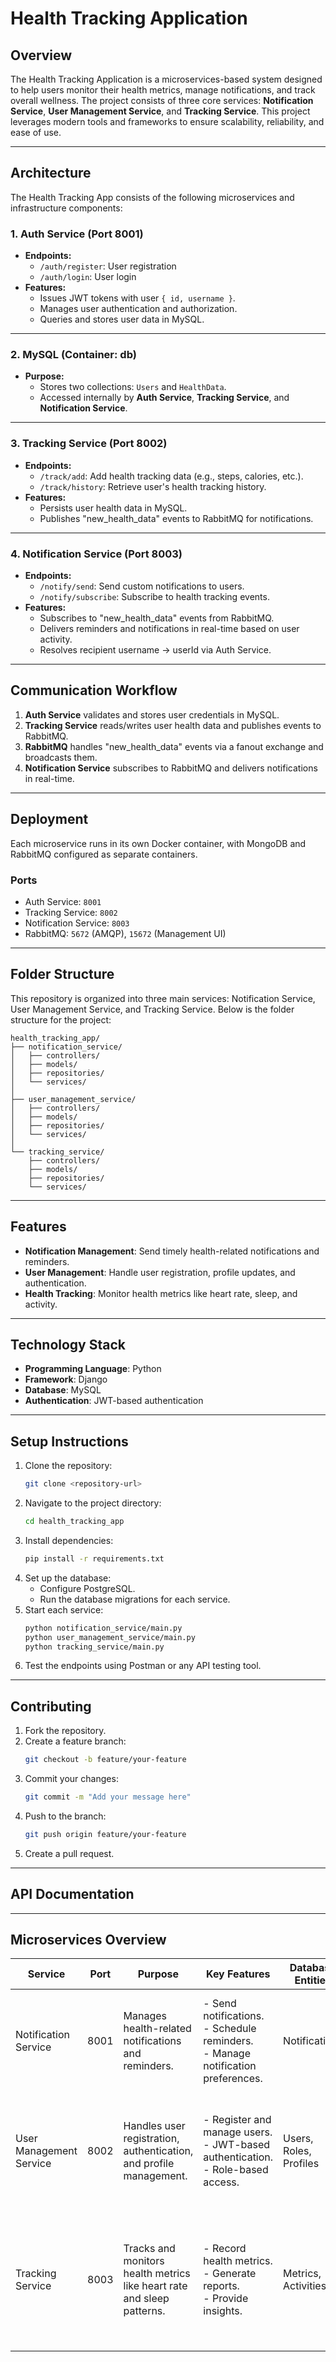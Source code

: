 # Health Tracking Application

## Overview
The Health Tracking Application is a microservices-based system designed to help users monitor their health metrics, manage notifications, and track overall wellness. The project consists of three core services: **Notification Service**, **User Management Service**, and **Tracking Service**. This project leverages modern tools and frameworks to ensure scalability, reliability, and ease of use.

---
## Architecture  
The Health Tracking App consists of the following microservices and infrastructure components:  

### 1. **Auth Service (Port 8001)**  
- **Endpoints:**  
  - `/auth/register`: User registration  
  - `/auth/login`: User login  
- **Features:**  
  - Issues JWT tokens with user `{ id, username }`.  
  - Manages user authentication and authorization.  
  - Queries and stores user data in MySQL.  

---

### 2. **MySQL (Container: db)**  
- **Purpose:**  
  - Stores two collections: `Users` and `HealthData`.  
  - Accessed internally by **Auth Service**, **Tracking Service**, and **Notification Service**.  

---

### 3. **Tracking Service (Port 8002)**  
- **Endpoints:**  
  - `/track/add`: Add health tracking data (e.g., steps, calories, etc.).  
  - `/track/history`: Retrieve user's health tracking history.  
- **Features:**  
  - Persists user health data in MySQL.  
  - Publishes "new_health_data" events to RabbitMQ for notifications.  

---

### 4. **Notification Service (Port 8003)**  
- **Endpoints:**  
  - `/notify/send`: Send custom notifications to users.  
  - `/notify/subscribe`: Subscribe to health tracking events.  
- **Features:**  
  - Subscribes to "new_health_data" events from RabbitMQ.  
  - Delivers reminders and notifications in real-time based on user activity.  
  - Resolves recipient username -> userId via Auth Service.  

---

## Communication Workflow  
1. **Auth Service** validates and stores user credentials in MySQL.  
2. **Tracking Service** reads/writes user health data and publishes events to RabbitMQ.  
3. **RabbitMQ** handles "new_health_data" events via a fanout exchange and broadcasts them.  
4. **Notification Service** subscribes to RabbitMQ and delivers notifications in real-time.  

---

## Deployment  
Each microservice runs in its own Docker container, with MongoDB and RabbitMQ configured as separate containers.  

### **Ports**  
- Auth Service: `8001`  
- Tracking Service: `8002`  
- Notification Service: `8003`  
- RabbitMQ: `5672` (AMQP), `15672` (Management UI)  


---

## Folder Structure

This repository is organized into three main services: Notification Service, User Management Service, and Tracking Service. Below is the folder structure for the project:

```plaintext
health_tracking_app/
├── notification_service/
│   ├── controllers/        
│   ├── models/             
│   ├── repositories/       
│   └── services/           
│
├── user_management_service/
│   ├── controllers/        
│   ├── models/             
│   ├── repositories/       
│   └── services/           
│
└── tracking_service/
    ├── controllers/            
    ├── models/                 
    ├── repositories/           
    └── services/
```  

---

## Features

- **Notification Management**: Send timely health-related notifications and reminders.
- **User Management**: Handle user registration, profile updates, and authentication.
- **Health Tracking**: Monitor health metrics like heart rate, sleep, and activity.

---

## Technology Stack

- **Programming Language**: Python
- **Framework**: Django
- **Database**: MySQL
- **Authentication**: JWT-based authentication

---

## Setup Instructions

1. Clone the repository:
   ```bash
   git clone <repository-url>
   ```  
2. Navigate to the project directory:
   ```bash
   cd health_tracking_app
   ```  
3. Install dependencies:
   ```bash
   pip install -r requirements.txt
   ```  
4. Set up the database:
   - Configure PostgreSQL.
   - Run the database migrations for each service.
5. Start each service:
   ```bash
   python notification_service/main.py  
   python user_management_service/main.py  
   python tracking_service/main.py  
   ```  
6. Test the endpoints using Postman or any API testing tool.

---

## Contributing

1. Fork the repository.
2. Create a feature branch:
   ```bash
   git checkout -b feature/your-feature
   ```  
3. Commit your changes:
   ```bash
   git commit -m "Add your message here"
   ```  
4. Push to the branch:
   ```bash
   git push origin feature/your-feature
   ```  
5. Create a pull request.

---

## API Documentation



---

## Microservices Overview

| Service               | Port | Purpose                                                                  | Key Features                                                                           | Database Entities            | APIs                                                                                           |
|-----------------------|------|--------------------------------------------------------------------------|---------------------------------------------------------------------------------------|------------------------------|-----------------------------------------------------------------------------------------------|
| Notification Service  | 8001 | Manages health-related notifications and reminders.                     | - Send notifications.<br>- Schedule reminders.<br>- Manage notification preferences. | Notifications               | - POST /notifications: Create a notification.<br>- GET /notifications: Retrieve notifications. |
| User Management Service | 8002 | Handles user registration, authentication, and profile management.      | - Register and manage users.<br>- JWT-based authentication.<br>- Role-based access.  | Users, Roles, Profiles       | - POST /users: Create user.<br>- GET /users: Retrieve user.<br>- PUT /users: Update user.        |
| Tracking Service      | 8003 | Tracks and monitors health metrics like heart rate and sleep patterns.  | - Record health metrics.<br>- Generate reports.<br>- Provide insights.               | Metrics, Activities          | - POST /track: Record metrics.<br>- GET /track: Retrieve metrics.<br>- DELETE /track/id: Delete metrics. |
